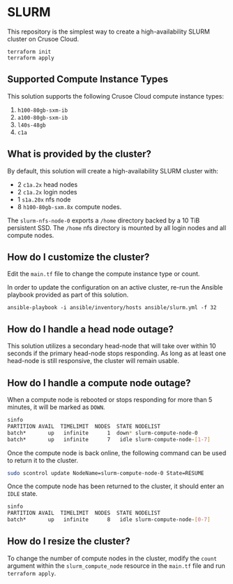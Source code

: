 # SLURM
This repository is the simplest way to create a high-availability SLURM cluster on Crusoe Cloud.
```
terraform init
terraform apply
```

## Supported Compute Instance Types
This solution supports the following Crusoe Cloud compute instance types:
1. `h100-80gb-sxm-ib`
2. `a100-80gb-sxm-ib`
3. `l40s-48gb`
4. `c1a`

## What is provided by the cluster?
By default, this solution will create a high-availability SLURM cluster with:
* 2 `c1a.2x` head nodes
* 2 `c1a.2x` login nodes
* 1 `s1a.20x` nfs node
* 8 `h100-80gb-sxm.8x` compute nodes.

The `slurm-nfs-node-0` exports a `/home` directory backed by a 10 TiB persistent SSD. The `/home` nfs directory is mounted by all login nodes and all compute nodes.

## How do I customize the cluster?
Edit the `main.tf` file to change the compute instance type or count.

In order to update the configuration on an active cluster, re-run the Ansible playbook provided as part of this solution.
```
ansible-playbook -i ansible/inventory/hosts ansible/slurm.yml -f 32
```

## How do I handle a head node outage?
This solution utilizes a secondary head-node that will take over within 10 seconds if the primary head-node stops responding. As long as at least one head-node is still responsive, the cluster will remain usable.

## How do I handle a compute node outage?
When a compute node is rebooted or stops responding for more than 5 minutes, it will be marked as `DOWN`.

```bash
sinfo
PARTITION AVAIL  TIMELIMIT  NODES  STATE NODELIST
batch*       up   infinite      1  down* slurm-compute-node-0
batch*       up   infinite      7   idle slurm-compute-node-[1-7]
```

Once the compute node is back online, the following command can be used to return it to the cluster.
```bash
sudo scontrol update NodeName=slurm-compute-node-0 State=RESUME
```

Once the compute node has been returned to the cluster, it should enter an `IDLE` state.
```bash
sinfo
PARTITION AVAIL  TIMELIMIT  NODES  STATE NODELIST
batch*       up   infinite      8   idle slurm-compute-node-[0-7]
```

## How do I resize the cluster?
To change the number of compute nodes in the cluster, modify the `count` argument within
the `slurm_compute_node` resource in the `main.tf` file and run `terraform apply`.
